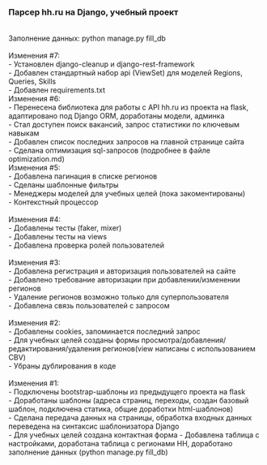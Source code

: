 ### Парсер hh.ru на Django, учебный проект
<br>
Заполнение данных: python manage.py fill_db<br>
<br>
Изменения #7:<br>
- Установлен django-cleanup и django-rest-framework<br>
- Добавлен стандартный набор api (ViewSet) для моделей Regions, Queries, Skills<br>
- Добавлен requirements.txt<br>
Изменения #6:<br>
- Перенесена библиотека для работы с API hh.ru из проекта на flask, адаптировано под Django ORM, доработаны модели, админка<br>
- Стал доступен поиск вакансий, запрос статистики по ключевым навыкам<br>
- Добавлен список последних запросов на главной странице сайта<br>
- Сделана оптимизация sql-запросов (подробнее в файле optimization.md)
<br>
Изменения #5:<br>
- Добавлена пагинация в списке регионов<br>
- Сделаны шаблонные фильтры<br>
- Менеджеры моделей для учебных целей (пока закоментированы)<br>
- Контекстный процессор<br>
<br>
Изменения #4:<br>
- Добавлены тесты (faker, mixer)<br>
- Добавлены тесты на views<br>
- Добавлена проверка ролей пользователей<br>
<br>
Изменения #3:<br>
- Добавлена регистрация и авторизация пользователей на сайте<br>
- Добавлено требование авторизации при добавлении/изменении регионов<br>
- Удаление регионов возможно только для суперпользователя<br>
- Добавлена связь пользователей с запросом<br>
<br>
Изменения #2:<br>
- Добавлены cookies, запоминается последний запрос<br>
- Для учебных целей созданы формы просмотра/добавления/редактирования/удаления регионов(view написаны с использованием CBV)<br>
- Убраны дублирования в коде<br>
<br>
Изменения #1:<br>
- Подключены bootstrap-шаблоны из предыдущего проекта на flask<br>
- Доработаны шаблоны (адреса страниц, переходы, создан базовый шаблон, подключена статика, общие доработки html-шаблонов)<br>
- Сделана передача данных на страницы, обработка входных данных переведена на синтаксис шаблонизатора Django<br>
- Для учебных целей создана контактная форма
- Добавлена таблица с настройками, доработана таблица с регионами HH, доработано заполнение данных (python manage.py fill_db)<br>
